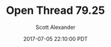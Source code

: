 ---
layout: podcast
title: "Open Thread 79.25"
author: Scott Alexander
description: https://slatestarcodex.com/2017/07/05/open-thread-79-25/
date: 2017-07-05 22:10:00 PDT
length: 84677
duration: 21
guid: open-thread-79-25
---